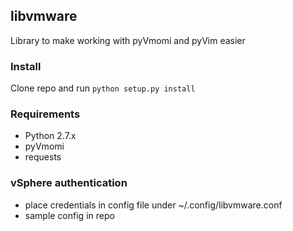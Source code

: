 ## libvmware

Library to make working with pyVmomi and pyVim easier


### Install
Clone repo and run `python setup.py install`


### Requirements
* Python 2.7.x
* pyVmomi
* requests


### vSphere authentication
* place credentials in config file under ~/.config/libvmware.conf
* sample config in repo